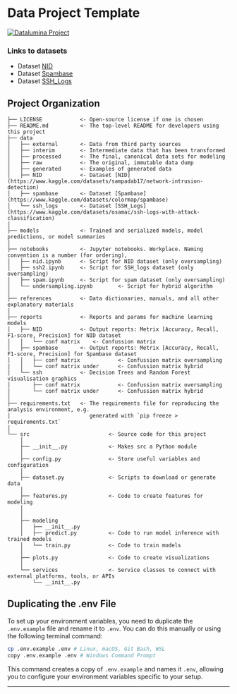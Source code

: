 # Data Project Template

<a target="_blank" href="https://datalumina.com/">
    <img src="https://img.shields.io/badge/Datalumina-Project%20Template-2856f7" alt="Datalumina Project" />
</a>

### Links to datasets
* Dataset [NID](https://www.kaggle.com/datasets/sampadab17/network-intrusion-detection)<br />
* Dataset [Spambase](https://www.kaggle.com/datasets/colormap/spambase)<br />
* Dataset [SSH_Logs](https://www.kaggle.com/datasets/osamac/ssh-logs-with-attack-classification)<br />

## Project Organization

```
├── LICENSE            <- Open-source license if one is chosen
├── README.md          <- The top-level README for developers using this project
├── data
│   ├── external       <- Data from third party sources
│   ├── interim        <- Intermediate data that has been transformed
│   ├── processed      <- The final, canonical data sets for modeling
│   ├── raw            <- The original, immutable data dump
│   ├── generated      <- Examples of generated data 
│   ├── NID            <- Dataset [NID](https://www.kaggle.com/datasets/sampadab17/network-intrusion-detection)
│   ├── spambase       <- Dataset [Spambase](https://www.kaggle.com/datasets/colormap/spambase)
│   └── ssh_logs       <- Dataset [SSH_Logs](https://www.kaggle.com/datasets/osamac/ssh-logs-with-attack-classification) 
│
├── models             <- Trained and serialized models, model predictions, or model summaries
│
├── notebooks          <- Jupyter notebooks. Workplace. Naming convention is a number (for ordering),
│   ├── nid.ipynb      <- Script for NID dataset (only oversampling)
│   ├── ssh2.ipynb     <- Script for SSH_logs dataset (only oversampling)
│   ├── spam.ipynb     <- Script for spam dataset (only oversampling)
│   └── undersampling.ipynb        <- Script for hybrid algorithm
│
├── references         <- Data dictionaries, manuals, and all other explanatory materials
│
├── reports            <- Reports and params for machine learning models
│   ├── NID            <- Output reports: Metrix [Accuracy, Recall, F1-score, Precision] for NID dataset
│   │   └── conf matrix    <- Confussion matrix
│   ├── spambase       <- Output reports: Metrix [Accuracy, Recall, F1-score, Precision] for Spambase dataset
│   │   ├── conf matrix            <- Confussion matrix oversampling
|   │   └── conf matrix under      <- Confussion matrix hybrid
│   └── ssh            <- Decision Trees and Random Forest visualisation graphics
│       ├── conf matrix            <- Confussion matrix oversampling
|       └── conf matrix under      <- Confussion matrix hybrid
│
├── requirements.txt   <- The requirements file for reproducing the analysis environment, e.g.
│                         generated with `pip freeze > requirements.txt`
│
└── src                         <- Source code for this project
    │
    ├── __init__.py             <- Makes src a Python module
    │
    ├── config.py               <- Store useful variables and configuration
    │
    ├── dataset.py              <- Scripts to download or generate data
    │
    ├── features.py             <- Code to create features for modeling
    │
    │    
    ├── modeling                
    │   ├── __init__.py 
    │   ├── predict.py          <- Code to run model inference with trained models          
    │   └── train.py            <- Code to train models
    │
    ├── plots.py                <- Code to create visualizations 
    │
    └── services                <- Service classes to connect with external platforms, tools, or APIs
        └── __init__.py 
```

## Duplicating the .env File
To set up your environment variables, you need to duplicate the `.env.example` file and rename it to `.env`. You can do this manually or using the following terminal command:

```bash
cp .env.example .env # Linux, macOS, Git Bash, WSL
copy .env.example .env # Windows Command Prompt
```

This command creates a copy of `.env.example` and names it `.env`, allowing you to configure your environment variables specific to your setup.

--------
